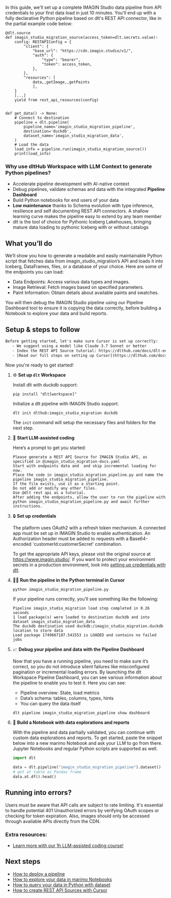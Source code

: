 In this guide, we'll set up a complete IMAGIN Studio data pipeline from API credentials to your first data load in just 10 minutes. You'll end up with a fully declarative Python pipeline based on dlt's REST API connector, like in the partial example code below:

```python-outcome
@dlt.source
def imagin_studio_migration_source(access_token=dlt.secrets.value):
    config: RESTAPIConfig = {
        "client": {
            "base_url": "https://cdn.imagin.studio/v1/",
            "auth": {
                "type": "bearer",
                "token": access_token,
            },
        },
        "resources": [
            data,,getImage,,getPaints
            ],
    }
    [...]
    yield from rest_api_resources(config)


def get_data() -> None:
    # Connect to destination
    pipeline = dlt.pipeline(
        pipeline_name='imagin_studio_migration_pipeline',
        destination='duckdb',
        dataset_name='imagin_studio_migration_data', 
    )
    # Load the data
    load_info = pipeline.run(imagin_studio_migration_source())
    print(load_info) 
```

### Why use dltHub Workspace with LLM Context to generate Python pipelines?

- Accelerate pipeline development with AI-native context
- Debug pipelines, validate schemas and data with the integrated **Pipeline Dashboard**
- Build Python notebooks for end users of your data
- **Low maintenance** thanks to Schema evolution with type inference, resilience and self documenting REST API connectors. A shallow learning curve makes the pipeline easy to extend by any team member
- dlt is the tool of choice for Pythonic Iceberg Lakehouses, bringing mature data loading to pythonic Iceberg with or without catalogs

## What you’ll do

We’ll show you how to generate a readable and easily maintainable Python script that fetches data from imagin_studio_migration’s API and loads it into Iceberg, DataFrames, files, or a database of your choice. Here are some of the endpoints you can load:

- Data Endpoints: Access various data types and images.
- Image Retrieval: Fetch images based on specified parameters.
- Paint Information: Obtain details about available paints and swatches.

You will then debug the IMAGIN Studio pipeline using our Pipeline Dashboard tool to ensure it is copying the data correctly, before building a Notebook to explore your data and build reports.

## Setup & steps to follow

```default
Before getting started, let's make sure Cursor is set up correctly:
   - We suggest using a model like Claude 3.7 Sonnet or better
   - Index the REST API Source tutorial: https://dlthub.com/docs/dlt-ecosystem/verified-sources/rest_api/ and add it to context as **@dlt rest api**
   - [Read our full steps on setting up Cursor](https://dlthub.com/docs/dlt-ecosystem/llm-tooling/cursor-restapi#23-configuring-cursor-with-documentation)
```

Now you're ready to get started!

1. ⚙️ **Set up `dlt` Workspace**
    
    Install dlt with duckdb support:
    ```shell
    pip install "dlt[workspace]"
    ```

    Initialize a dlt pipeline with IMAGIN Studio support.
    ```shell
    dlt init dlthub:imagin_studio_migration duckdb
    ```

    The `init` command will setup the necessary files and folders for the next step.
    
2. 🤠 **Start LLM-assisted coding**
    
    Here’s a prompt to get you started:
    
    ```prompt
    Please generate a REST API Source for IMAGIN Studio API, as specified in @imagin_studio_migration-docs.yaml 
    Start with endpoints data and  and skip incremental loading for now. 
    Place the code in imagin_studio_migration_pipeline.py and name the pipeline imagin_studio_migration_pipeline. 
    If the file exists, use it as a starting point. 
    Do not add or modify any other files. 
    Use @dlt rest api as a tutorial. 
    After adding the endpoints, allow the user to run the pipeline with python imagin_studio_migration_pipeline.py and await further instructions.
    ```

    
3. 🔒 **Set up credentials** 
    
    The platform uses OAuth2 with a refresh token mechanism. A connected app must be set up in IMAGIN Studio to enable authentication. An Authorization header must be added to requests with a Base64-encoded 'customerId:customerSecret' combination.
    
    To get the appropriate API keys, please visit the original source at https://www.imagin.studio/.
    If you want to protect your environment secrets in a production environment, look into [setting up credentials with dlt](https://dlthub.com/docs/walkthroughs/add_credentials).
    
4. 🏃‍♀️ **Run the pipeline in the Python terminal in Cursor**
    
    ```shell
    python imagin_studio_migration_pipeline.py
    ```
    
    If your pipeline runs correctly, you’ll see something like the following:
    
    ```shell
    Pipeline imagin_studio_migration load step completed in 0.26 seconds
    1 load package(s) were loaded to destination duckdb and into dataset imagin_studio_migration_data
    The duckdb destination used duckdb:/imagin_studio_migration.duckdb location to store data
    Load package 1749667187.541553 is LOADED and contains no failed jobs
    ```
    
5. 📈 **Debug your pipeline and data with the Pipeline Dashboard**

    Now that you have a running pipeline, you need to make sure it’s correct, so you do not introduce silent failures like misconfigured pagination or incremental loading errors. By launching the dlt Workspace Pipeline Dashboard, you can see various information about the pipeline to enable you to test it. Here you can see:
    - Pipeline overview: State, load metrics
    - Data’s schema: tables, columns, types, hints
    - You can query the data itself
    
    ```shell
    dlt pipeline imagin_studio_migration_pipeline show dashboard
    ```
    
6. 🐍 **Build a Notebook with data explorations and reports**

    With the pipeline and data partially validated, you can continue with custom data explorations and reports. To get started, paste the snippet below into a new marimo Notebook and ask your LLM to go from there. Jupyter Notebooks and regular Python scripts are supported as well.

    
    ```python
    import dlt

   data = dlt.pipeline("imagin_studio_migration_pipeline").dataset()
   # get at table as Pandas frame
   data.at.df().head()
    ```

## Running into errors?

Users must be aware that API calls are subject to rate limiting. It's essential to handle potential 401 Unauthorized errors by verifying OAuth scopes or checking for token expiration. Also, images should only be accessed through available APIs directly from the CDN.

### Extra resources:

- [Learn more with our 1h LLM-assisted coding course!](https://www.youtube.com/watch?v=GGid70rnJuM)

## Next steps

- [How to deploy a pipeline](https://dlthub.com/docs/walkthroughs/deploy-a-pipeline)
- [How to explore your data in marimo Notebooks](https://dlthub.com/docs/general-usage/dataset-access/marimo)
- [How to query your data in Python with dataset](https://dlthub.com/docs/general-usage/dataset-access/dataset)
- [How to create REST API Sources with Cursor](https://dlthub.com/docs/dlt-ecosystem/llm-tooling/cursor-restapi)
